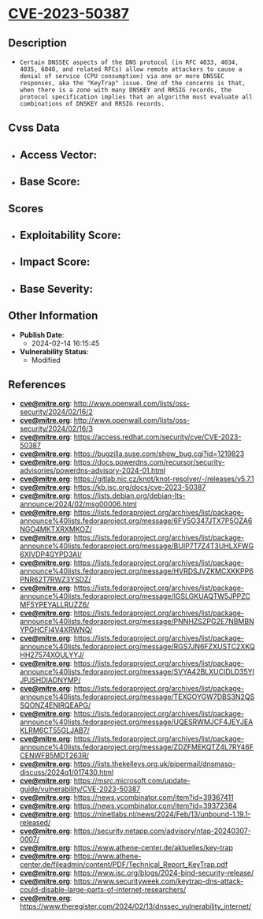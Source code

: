 
# [CVE-2023-50387](https://cve.mitre.org/cgi-bin/cvename.cgi?name=CVE-2023-50387)

## Description

- `Certain DNSSEC aspects of the DNS protocol (in RFC 4033, 4034, 4035, 6840, and related RFCs) allow remote attackers to cause a denial of service (CPU consumption) via one or more DNSSEC responses, aka the "KeyTrap" issue. One of the concerns is that, when there is a zone with many DNSKEY and RRSIG records, the protocol specification implies that an algorithm must evaluate all combinations of DNSKEY and RRSIG records.`

## Cvss Data

- **Access Vector**:
  - 
- **Base Score**:
  - 

## Scores

- **Exploitability Score**:
  - 
- **Impact Score**:
  - 
- **Base Severity**:
  - 

## Other Information

- **Publish Date**:
  - 2024-02-14 16:15:45
- **Vulnerability Status**:
  - Modified

## References

- **cve@mitre.org**: http://www.openwall.com/lists/oss-security/2024/02/16/2
- **cve@mitre.org**: http://www.openwall.com/lists/oss-security/2024/02/16/3
- **cve@mitre.org**: https://access.redhat.com/security/cve/CVE-2023-50387
- **cve@mitre.org**: https://bugzilla.suse.com/show_bug.cgi?id=1219823
- **cve@mitre.org**: https://docs.powerdns.com/recursor/security-advisories/powerdns-advisory-2024-01.html
- **cve@mitre.org**: https://gitlab.nic.cz/knot/knot-resolver/-/releases/v5.7.1
- **cve@mitre.org**: https://kb.isc.org/docs/cve-2023-50387
- **cve@mitre.org**: https://lists.debian.org/debian-lts-announce/2024/02/msg00006.html
- **cve@mitre.org**: https://lists.fedoraproject.org/archives/list/package-announce%40lists.fedoraproject.org/message/6FV5O347JTX7P5OZA6NGO4MKTXRXMKOZ/
- **cve@mitre.org**: https://lists.fedoraproject.org/archives/list/package-announce%40lists.fedoraproject.org/message/BUIP7T7Z4T3UHLXFWG6XIVDP4GYPD3AI/
- **cve@mitre.org**: https://lists.fedoraproject.org/archives/list/package-announce%40lists.fedoraproject.org/message/HVRDSJVZKMCXKKPP6PNR62T7RWZ3YSDZ/
- **cve@mitre.org**: https://lists.fedoraproject.org/archives/list/package-announce%40lists.fedoraproject.org/message/IGSLGKUAQTW5JPPZCMF5YPEYALLRUZZ6/
- **cve@mitre.org**: https://lists.fedoraproject.org/archives/list/package-announce%40lists.fedoraproject.org/message/PNNHZSZPG2E7NBMBNYPGHCFI4V4XRWNQ/
- **cve@mitre.org**: https://lists.fedoraproject.org/archives/list/package-announce%40lists.fedoraproject.org/message/RGS7JN6FZXUSTC2XKQHH27574XOULYYJ/
- **cve@mitre.org**: https://lists.fedoraproject.org/archives/list/package-announce%40lists.fedoraproject.org/message/SVYA42BLXUCIDLD35YIJPJSHDIADNYMP/
- **cve@mitre.org**: https://lists.fedoraproject.org/archives/list/package-announce%40lists.fedoraproject.org/message/TEXGOYGW7DBS3N2QSSQONZ4ENIRQEAPG/
- **cve@mitre.org**: https://lists.fedoraproject.org/archives/list/package-announce%40lists.fedoraproject.org/message/UQESRWMJCF4JEYJEAKLRM6CT55GLJAB7/
- **cve@mitre.org**: https://lists.fedoraproject.org/archives/list/package-announce%40lists.fedoraproject.org/message/ZDZFMEKQTZ4L7RY46FCENWFB5MDT263R/
- **cve@mitre.org**: https://lists.thekelleys.org.uk/pipermail/dnsmasq-discuss/2024q1/017430.html
- **cve@mitre.org**: https://msrc.microsoft.com/update-guide/vulnerability/CVE-2023-50387
- **cve@mitre.org**: https://news.ycombinator.com/item?id=39367411
- **cve@mitre.org**: https://news.ycombinator.com/item?id=39372384
- **cve@mitre.org**: https://nlnetlabs.nl/news/2024/Feb/13/unbound-1.19.1-released/
- **cve@mitre.org**: https://security.netapp.com/advisory/ntap-20240307-0007/
- **cve@mitre.org**: https://www.athene-center.de/aktuelles/key-trap
- **cve@mitre.org**: https://www.athene-center.de/fileadmin/content/PDF/Technical_Report_KeyTrap.pdf
- **cve@mitre.org**: https://www.isc.org/blogs/2024-bind-security-release/
- **cve@mitre.org**: https://www.securityweek.com/keytrap-dns-attack-could-disable-large-parts-of-internet-researchers/
- **cve@mitre.org**: https://www.theregister.com/2024/02/13/dnssec_vulnerability_internet/
